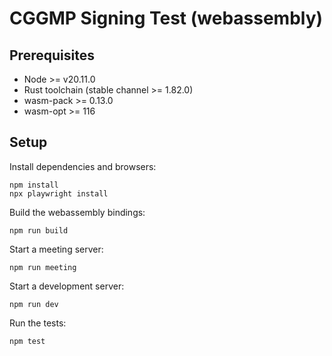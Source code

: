 # CGGMP Signing Test (webassembly)

## Prerequisites

* Node >= v20.11.0
* Rust toolchain (stable channel >= 1.82.0)
* wasm-pack >= 0.13.0
* wasm-opt >= 116

## Setup

Install dependencies and browsers:

```
npm install
npx playwright install
```

Build the webassembly bindings:

```
npm run build
```

Start a meeting server:

```
npm run meeting
```

Start a development server:

```
npm run dev
```

Run the tests:

```
npm test
```
